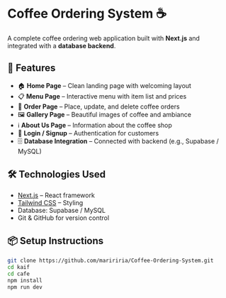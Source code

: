 # Coffee Ordering System ☕

A complete coffee ordering web application built with **Next.js** and integrated with a **database backend**.

## 🚀 Features

- 🏠 **Home Page** – Clean landing page with welcoming layout
- 📋 **Menu Page** – Interactive menu with item list and prices
- 🛒 **Order Page** – Place, update, and delete coffee orders
- 🖼️ **Gallery Page** – Beautiful images of coffee and ambiance
- ℹ️ **About Us Page** – Information about the coffee shop
- 🔐 **Login / Signup** – Authentication for customers
- 🗄️ **Database Integration** – Connected with backend (e.g., Supabase / MySQL)

## 🛠️ Technologies Used

- [Next.js](https://nextjs.org/) – React framework
- [Tailwind CSS](https://tailwindcss.com/) – Styling
- Database: Supabase / MySQL
- Git & GitHub for version control

## 📦 Setup Instructions

```bash
git clone https://github.com/maririria/Coffee-Ordering-System.git
cd kaif
cd cafe
npm install
npm run dev
